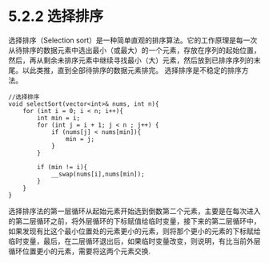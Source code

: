 # 5.2.2 选择排序

选择排序（Selection sort）是一种简单直观的排序算法。它的工作原理是每一次从待排序的数据元素中选出最小（或最大）的一个元素，存放在序列的起始位置，然后，再从剩余未排序元素中继续寻找最小（大）元素，然后放到已排序序列的末尾。以此类推，直到全部待排序的数据元素排完。 选择排序是不稳定的排序方法。

```
//选择排序
void selectSort(vector<int>& nums, int n){
    for (int i = 0; i < n; i++){
        int min = i;
        for (int j = i + 1; j < n ; j++) {
            if (nums[j] < nums[min]){
                min = j;
            }
        }
        
        if (min != i){
            __swap(nums[i],nums[min]);
        }
    }
}
```

选择排序法的第一层循环从起始元素开始选到倒数第二个元素，主要是在每次进入的第二层循环之前，将外层循环的下标赋值给临时变量，接下来的第二层循环中，如果发现有比这个最小位置处的元素更小的元素，则将那个更小的元素的下标赋给临时变量，最后，在二层循环退出后，如果临时变量改变，则说明，有比当前外层循环位置更小的元素，需要将这两个元素交换.
